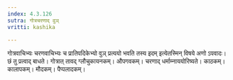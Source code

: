 ```yaml
---
index: 4.3.126
sutra: गोत्रचरणाद् वुञ्
vritti: kashika

---
```

गोत्रवाचिभ्यः चरणवाचिभ्यः च प्रातिपदिकेभ्यो वुञ् प्रत्ययो भवति तस्य इदम् इत्येतस्मिन् विषये अणो ऽपवादः। छं तु प्रत्वाद् बाधते। गोत्रात् तावद् ग्लौचुकायनकम्। औपगवकम्। चरणाद् धर्माम्नाययोरिष्यते। काठकम्। कालापकम्। मौदकम्। पैप्पलादकम्।